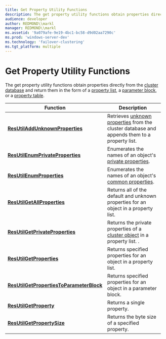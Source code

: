 ```yaml
---
title: Get Property Utility Functions
description: The get property utility functions obtain properties directly from the cluster database and return them in the form of a property list, a parameter block, or a property table.
audience: developer
author: REDMOND\\markl
manager: REDMOND\\markl
ms.assetid: '9a079afe-9e19-4bc1-bc58-d9d02aa7290c'
ms.prod: 'windows-server-dev'
ms.technology: 'failover-clustering'
ms.tgt_platform: multiple
---
```


# Get Property Utility Functions

The get property utility functions obtain properties directly from the [cluster database](cluster-database.md) and return them in the form of a [property list](property-lists.md), a [parameter block](parameter-blocks.md), or a [property table](property-tables.md).



| Function                                                                             | Description                                                                                                           |
|--------------------------------------------------------------------------------------|-----------------------------------------------------------------------------------------------------------------------|
| [**ResUtilAddUnknownProperties**](resutiladdunknownproperties.md)                   | Retrieves [unknown properties](unknown-properties.md) from the cluster database and appends them to a property list. |
| [**ResUtilEnumPrivateProperties**](resutilenumprivateproperties.md)                 | Enumerates the names of an object's [private properties](private-properties.md).                                     |
| [**ResUtilEnumProperties**](resutilenumproperties.md)                               | Enumerates the names of an object's [common properties](common-properties.md).                                       |
| [**ResUtilGetAllProperties**](resutilgetallproperties.md)                           | Returns all of the default and unknown properties for an object in a property list.                                   |
| [**ResUtilGetPrivateProperties**](resutilgetprivateproperties.md)                   | Returns the private properties of a [cluster object](cluster-objects.md) in a property list. .                       |
| [**ResUtilGetProperties**](resutilgetproperties.md)                                 | Returns specified properties for an object in a property list.                                                        |
| [**ResUtilGetPropertiesToParameterBlock**](resutilgetpropertiestoparameterblock.md) | Returns specified properties for an object in a parameter block.                                                      |
| [**ResUtilGetProperty**](resutilgetproperty.md)                                     | Returns a single property.                                                                                            |
| [**ResUtilGetPropertySize**](resutilgetpropertysize.md)                             | Returns the byte size of a specified property.                                                                        |



 

 

 




